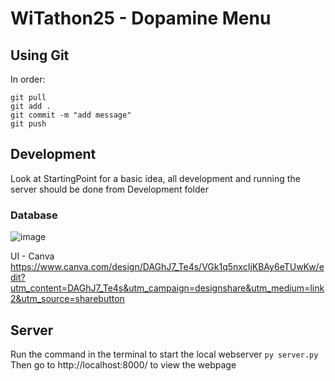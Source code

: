 # WiTathon25 - Dopamine Menu

## Using Git
In order:
```
git pull
git add .
git commit -m "add message"
git push
```

## Development
Look at StartingPoint for a basic idea, all development and running the server should be done from Development folder

### Database 
![image](https://github.com/user-attachments/assets/37de9eaf-571a-465b-be17-f9b61f087e9e)

UI - Canva
https://www.canva.com/design/DAGhJ7_Te4s/VGk1q5nxcIjKBAy6eTUwKw/edit?utm_content=DAGhJ7_Te4s&utm_campaign=designshare&utm_medium=link2&utm_source=sharebutton

## Server
Run the command in the terminal to start the local webserver
```py server.py```
Then go to http://localhost:8000/ to view the webpage
